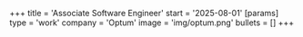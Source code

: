 +++
title = 'Associate Software Engineer'
start = '2025-08-01'
[params]
    type = 'work'
    company = 'Optum'
    image = 'img/optum.png'
    bullets = []
+++
